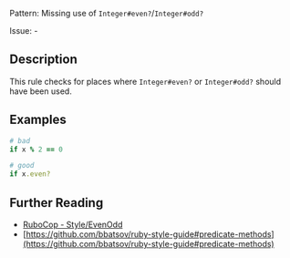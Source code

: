 Pattern: Missing use of `Integer#even?`/`Integer#odd?`

Issue: -

## Description

This rule checks for places where `Integer#even?` or `Integer#odd?` should have been used.

## Examples

```ruby
# bad
if x % 2 == 0

# good
if x.even?
```

## Further Reading

* [RuboCop - Style/EvenOdd](https://rubocop.readthedocs.io/en/latest/cops_style/#styleevenodd)
* [https://github.com/bbatsov/ruby-style-guide#predicate-methods](https://github.com/bbatsov/ruby-style-guide#predicate-methods)
